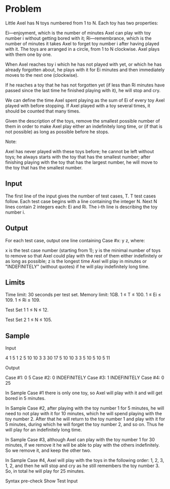 # Problem
Little Axel has N toys numbered from 1 to N. Each toy has two properties:

Ei—enjoyment, which is the number of minutes Axel can play with toy number i without getting bored with it;
Ri—remembrance, which is the number of minutes it takes Axel to forget toy number i after having played with it.
The toys are arranged in a circle, from 1 to N clockwise. Axel plays with them one by one.

When Axel reaches toy i which he has not played with yet, or which he has already forgotten about, he plays with it for Ei minutes and then immediately moves to the next one (clockwise).

If he reaches a toy that he has not forgotten yet (if less than Ri minutes have passed since the last time he finished playing with it), he will stop and cry.

We can define the time Axel spent playing as the sum of Ei of every toy Axel played with before stopping. If Axel played with a toy several times, it should be counted that many times.

Given the description of the toys, remove the smallest possible number of them in order to make Axel play either an indefinitely long time, or (if that is not possible) as long as possible before he stops.

Note:

Axel has never played with these toys before;
he cannot be left without toys;
he always starts with the toy that has the smallest number;
after finishing playing with the toy that has the largest number, he will move to the toy that has the smallest number.
## Input
The first line of the input gives the number of test cases, T. T test cases follow. Each test case begins with a line containing the integer N. Next N lines contain 2 integers each: Ei and Ri. The i-th line is describing the toy number i.

## Output
For each test case, output one line containing Case #x: y z, where:

x is the test case number (starting from 1);
y is the minimal number of toys to remove so that Axel could play with the rest of them either indefinitely or as long as possible;
z is the longest time Axel will play in minutes or "INDEFINITELY" (without quotes) if he will play indefinitely long time.
## Limits
Time limit: 30 seconds per test set.
Memory limit: 1GB.
1 ≤ T ≤ 100.
1 ≤ Ei ≤ 109.
1 ≤ Ri ≤ 109.

Test Set 1
1 ≤ N ≤ 12.

Test Set 2
1 ≤ N ≤ 105.

## Sample

Input
 
4
1
5 1
2
5 10
10 3
3
30 17
5 10
10 3
3
5 10
5 10
5 11

 	
Output
  
Case #1: 0 5
Case #2: 0 INDEFINITELY
Case #3: 1 INDEFINITELY
Case #4: 0 25

  
In Sample Case #1 there is only one toy, so Axel will play with it and will get bored in 5 minutes.

In Sample Case #2, after playing with the toy number 1 for 5 minutes, he will need to not play with it for 10 minutes, which he will spend playing with the toy number 2. After that he will return to the toy number 1 and play with it for 5 minutes, during which he will forget the toy number 2, and so on. Thus he will play for an indefinitely long time.

In Sample Case #3, although Axel can play with the toy number 1 for 30 minutes, if we remove it he will be able to play with the others indefinitely. So we remove it, and keep the other two.

In Sample Case #4, Axel will play with the toys in the following order: 1, 2, 3, 1, 2, and then he will stop and cry as he still remembers the toy number 3. So, in total he will play for 25 minutes.




Syntax pre-check
Show Test Input